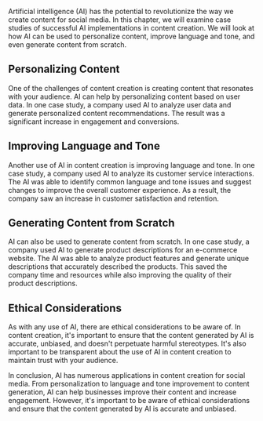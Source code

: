 

Artificial intelligence (AI) has the potential to revolutionize the way we create content for social media. In this chapter, we will examine case studies of successful AI implementations in content creation. We will look at how AI can be used to personalize content, improve language and tone, and even generate content from scratch.

Personalizing Content
---------------------

One of the challenges of content creation is creating content that resonates with your audience. AI can help by personalizing content based on user data. In one case study, a company used AI to analyze user data and generate personalized content recommendations. The result was a significant increase in engagement and conversions.

Improving Language and Tone
---------------------------

Another use of AI in content creation is improving language and tone. In one case study, a company used AI to analyze its customer service interactions. The AI was able to identify common language and tone issues and suggest changes to improve the overall customer experience. As a result, the company saw an increase in customer satisfaction and retention.

Generating Content from Scratch
-------------------------------

AI can also be used to generate content from scratch. In one case study, a company used AI to generate product descriptions for an e-commerce website. The AI was able to analyze product features and generate unique descriptions that accurately described the products. This saved the company time and resources while also improving the quality of their product descriptions.

Ethical Considerations
----------------------

As with any use of AI, there are ethical considerations to be aware of. In content creation, it's important to ensure that the content generated by AI is accurate, unbiased, and doesn't perpetuate harmful stereotypes. It's also important to be transparent about the use of AI in content creation to maintain trust with your audience.

In conclusion, AI has numerous applications in content creation for social media. From personalization to language and tone improvement to content generation, AI can help businesses improve their content and increase engagement. However, it's important to be aware of ethical considerations and ensure that the content generated by AI is accurate and unbiased.
